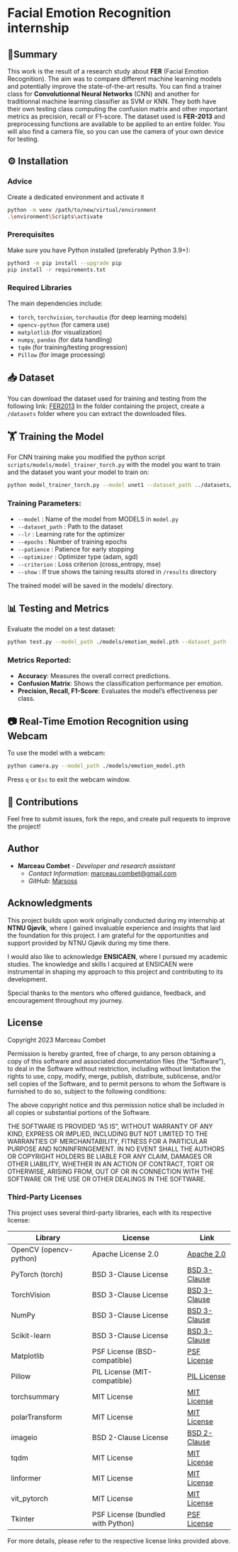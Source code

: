 # Facial Emotion Recognition internship

## 📌Summary

This work is the result of a research study about **FER** (Facial Emotion Recognition). The aim was to compare different machine learning models and potentially improve the state-of-the-art results. You can find a trainer class for **Convolutionnal Neural Networks** (CNN) and another for traditionnal machine learning classifier as SVM or KNN. They both have their own testing class computing the confusion matrix and other important metrics as precision, recall or F1-score. The dataset used is **FER-2013** and preprocessing functions are available to be applied to an entire folder. You will also find a camera file, so you can use the camera of your own device for testing. 

## ⚙️ Installation

### Advice
Create a dedicated environment and activate it
```bash
python -m venv /path/to/new/virtual/environment
.\environment\Scripts\activate  
```

### Prerequisites
Make sure you have Python installed (preferably Python 3.9+):
```bash
python3 -m pip install --upgrade pip
pip install -r requirements.txt
```

### Required Libraries
The main dependencies include:
- `torch`, `torchvision`, `torchaudio` (for deep learning models)
- `opencv-python` (for camera use)
- `matplotlib` (for visualization)
- `numpy`, `pandas` (for data handling)
- `tqdm` (for training/testing progression)
- `Pillow` (for image processing)

## 📥 Dataset

You can download the dataset used for training and testing from the following link: [FER2013](https://www.kaggle.com/datasets/msambare/fer2013)
In the folder containing the project, create a `/datasets` folder where you can extract the downloaded files.

## 🏋️ Training the Model

For CNN training make you modified the python script ``scripts/models/model_trainer_torch.py`` with the model you want to train and the dataset you want your model to train on:

```bash
python model_trainer_torch.py --model unet1 --dataset_path ../datasets/FER2013 --lr 0.001 --epochs 30 --patience 5 --optimizer adam --criterion cross_entropy --show True
```

### Training Parameters:
- `--model` : Name of the model from MODELS in `model.py`
- `--dataset_path` : Path to the dataset
- `--lr` : Learning rate for the optimizer
- `--epochs` : Number of training epochs
- `--patience` : Patience for early stopping
- `--optimizer` : Optimizer type (adam, sgd)
- `--criterion` : Loss criterion (cross_entropy, mse)
- `--show` : If true shows the taining results stored in `/results` directory

The trained model will be saved in the models/ directory.

## 📊 Testing and Metrics
Evaluate the model on a test dataset:

```bash
python test.py --model_path ./models/emotion_model.pth --dataset_path ./data/test
```
### Metrics Reported:

- **Accuracy**: Measures the overall correct predictions.
- **Confusion Matrix**: Shows the classification performance per emotion.
- **Precision, Recall, F1-Score**: Evaluates the model’s effectiveness per class.

## 📷 Real-Time Emotion Recognition using Webcam

To use the model with a webcam:

```bash
python camera.py --model_path ./models/emotion_model.pth
```

Press `q` or `Esc` to exit the webcam window.

## 📌 Contributions

Feel free to submit issues, fork the repo, and create pull requests to improve the project!

## Author

- **Marceau Combet** - *Developer and research assistant*
  - *Contact Information*: [marceau.combet@gmail.com](marceau.combet@gmail.com)
  - *GitHub*: [Marsoss](https://github.com/Marsoss)

## Acknowledgments

This project builds upon work originally conducted during my internship at **NTNU Gjøvik**, where I gained invaluable experience and insights that laid the foundation for this project. I am grateful for the opportunities and support provided by NTNU Gjøvik during my time there.

I would also like to acknowledge **ENSICAEN**, where I pursued my academic studies. The knowledge and skills I acquired at ENSICAEN were instrumental in shaping my approach to this project and contributing to its development.

Special thanks to the mentors who offered guidance, feedback, and encouragement throughout my journey.

## License

Copyright 2023 Marceau Combet

Permission is hereby granted, free of charge, to any person obtaining a copy of this software and associated documentation files (the “Software”), to deal in the Software without restriction, including without limitation the rights to use, copy, modify, merge, publish, distribute, sublicense, and/or sell copies of the Software, and to permit persons to whom the Software is furnished to do so, subject to the following conditions:

The above copyright notice and this permission notice shall be included in all copies or substantial portions of the Software.

THE SOFTWARE IS PROVIDED “AS IS”, WITHOUT WARRANTY OF ANY KIND, EXPRESS OR IMPLIED, INCLUDING BUT NOT LIMITED TO THE WARRANTIES OF MERCHANTABILITY, FITNESS FOR A PARTICULAR PURPOSE AND NONINFRINGEMENT. IN NO EVENT SHALL THE AUTHORS OR COPYRIGHT HOLDERS BE LIABLE FOR ANY CLAIM, DAMAGES OR OTHER LIABILITY, WHETHER IN AN ACTION OF CONTRACT, TORT OR OTHERWISE, ARISING FROM, OUT OF OR IN CONNECTION WITH THE SOFTWARE OR THE USE OR OTHER DEALINGS IN THE SOFTWARE.

### Third-Party Licenses

This project uses several third-party libraries, each with its respective license:

| Library         | License               | Link |
|----------------|-----------------------|------|
| OpenCV (opencv-python) | Apache License 2.0 | [Apache 2.0](https://opensource.org/licenses/Apache-2.0) |
| PyTorch (torch) | BSD 3-Clause License | [BSD 3-Clause](https://opensource.org/licenses/BSD-3-Clause) |
| TorchVision | BSD 3-Clause License | [BSD 3-Clause](https://opensource.org/licenses/BSD-3-Clause) |
| NumPy | BSD 3-Clause License | [BSD 3-Clause](https://opensource.org/licenses/BSD-3-Clause) |
| Scikit-learn | BSD 3-Clause License | [BSD 3-Clause](https://opensource.org/licenses/BSD-3-Clause) |
| Matplotlib | PSF License (BSD-compatible) | [PSF License](https://matplotlib.org/stable/users/project/license.html) |
| Pillow | PIL License (MIT-compatible) | [PIL License](https://pillow.readthedocs.io/en/stable/license.html) |
| torchsummary | MIT License | [MIT License](https://opensource.org/licenses/MIT) |
| polarTransform | MIT License | [MIT License](https://opensource.org/licenses/MIT) |
| imageio | BSD 2-Clause License | [BSD 2-Clause](https://opensource.org/licenses/BSD-2-Clause) |
| tqdm | MIT License | [MIT License](https://opensource.org/licenses/MIT) |
| linformer | MIT License | [MIT License](https://opensource.org/licenses/MIT) |
| vit_pytorch | MIT License | [MIT License](https://opensource.org/licenses/MIT) |
| Tkinter | PSF License (bundled with Python) | [PSF License](https://docs.python.org/3/license.html) |

For more details, please refer to the respective license links provided above.

